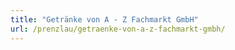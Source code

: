 ```yaml
---
title: "Getränke von A - Z Fachmarkt GmbH"
url: /prenzlau/getraenke-von-a-z-fachmarkt-gmbh/
---
```

